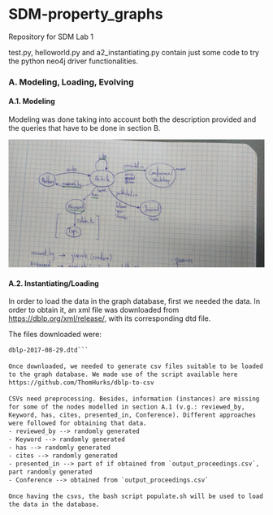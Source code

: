 # SDM-property_graphs
Repository for SDM Lab 1

test.py, helloworld.py and a2_instantiating.py contain just some code to try the python neo4j driver functionalities.

### A. Modeling, Loading, Evolving

#### A.1. Modeling
Modeling was done taking into account both the description provided and the queries that have to be done in section B.

![Schema](schema.jpeg)

#### A.2. Instantiating/Loading

In order to load the data in the graph database, first we needed the data. In order to obtain it, an xml file was downloaded from https://dblp.org/xml/release/, with its corresponding dtd file.

The files downloaded were:
```dblp-2019-11-01.xml.gz
dblp-2017-08-29.dtd```

Once downloaded, we needed to generate csv files suitable to be loaded to the graph database. We made use of the script available here https://github.com/ThomHurks/dblp-to-csv

CSVs need preprocessing. Besides, information (instances) are missing for some of the nodes modelled in section A.1 (v.g.: reviewed_by, Keyword, has, cites, presented_in, Conference). Different approaches were followed for obtaining that data.
- reviewed_by --> randomly generated
- Keyword --> randomly generated
- has --> randomly generated
- cites --> randomly generated
- presented_in --> part of if obtained from `output_proceedings.csv`, part randomly generated
- Conference --> obtained from `output_proceedings.csv`

Once having the csvs, the bash script populate.sh will be used to load the data in the database.


